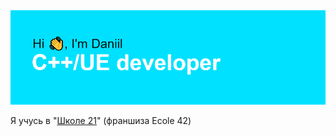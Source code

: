 <img src ="/header.png">

Я учусь в "<a href = "https://21-school.ru">Школе 21</a>" (франшиза Ecole 42)
